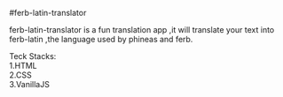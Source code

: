 #ferb-latin-translator

 ferb-latin-translator is a fun translation app ,it will translate your text into ferb-latin ,the language used by phineas and ferb.

Teck Stacks:\
1.HTML\
2.CSS\
3.VanillaJS
